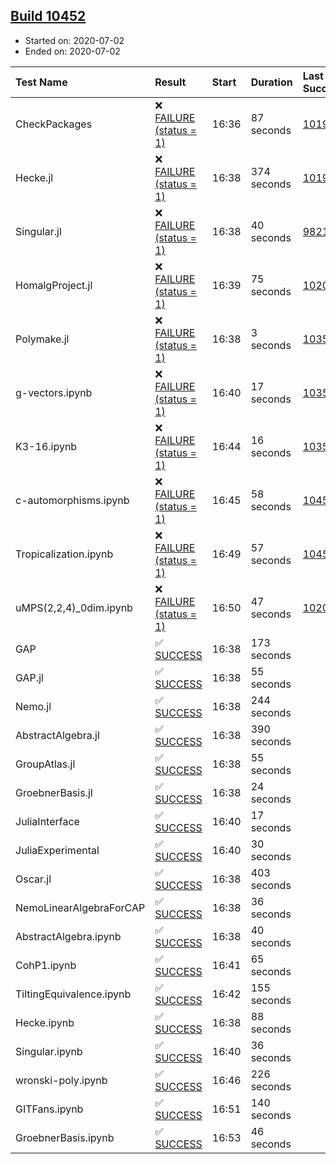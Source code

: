 ## [Build 10452](https://oscarci.mathematik.uni-kl.de/job/oscar/10452/)

* Started on: 2020-07-02
* Ended on: 2020-07-02

| Test Name    | Result | Start | Duration | Last Success | First Failure |
|:-------------|:-------|:------|:---------|:-------------|:--------------|
| CheckPackages | ❌ [FAILURE (status = 1)](https://oscarci.mathematik.uni-kl.de/job/oscar/10452/artifact/logs/build-10452/CheckPackages.log) | 16:36 | 87 seconds | [10197](https://oscarci.mathematik.uni-kl.de/job/oscar/10197/) | [10198](https://oscarci.mathematik.uni-kl.de/job/oscar/10198/) |
| Hecke.jl | ❌ [FAILURE (status = 1)](https://oscarci.mathematik.uni-kl.de/job/oscar/10452/artifact/logs/build-10452/Hecke.jl.log) | 16:38 | 374 seconds | [10197](https://oscarci.mathematik.uni-kl.de/job/oscar/10197/) | [10198](https://oscarci.mathematik.uni-kl.de/job/oscar/10198/) |
| Singular.jl | ❌ [FAILURE (status = 1)](https://oscarci.mathematik.uni-kl.de/job/oscar/10452/artifact/logs/build-10452/Singular.jl.log) | 16:38 | 40 seconds | [9821](https://oscarci.mathematik.uni-kl.de/job/oscar/9821/) | [9822](https://oscarci.mathematik.uni-kl.de/job/oscar/9822/) |
| HomalgProject.jl | ❌ [FAILURE (status = 1)](https://oscarci.mathematik.uni-kl.de/job/oscar/10452/artifact/logs/build-10452/HomalgProject.jl.log) | 16:39 | 75 seconds | [10209](https://oscarci.mathematik.uni-kl.de/job/oscar/10209/) | [10210](https://oscarci.mathematik.uni-kl.de/job/oscar/10210/) |
| Polymake.jl | ❌ [FAILURE (status = 1)](https://oscarci.mathematik.uni-kl.de/job/oscar/10452/artifact/logs/build-10452/Polymake.jl.log) | 16:38 | 3 seconds | [10356](https://oscarci.mathematik.uni-kl.de/job/oscar/10356/) | [10357](https://oscarci.mathematik.uni-kl.de/job/oscar/10357/) |
| g-vectors.ipynb | ❌ [FAILURE (status = 1)](https://oscarci.mathematik.uni-kl.de/job/oscar/10452/artifact/logs/build-10452/g-vectors.ipynb.log) | 16:40 | 17 seconds | [10356](https://oscarci.mathematik.uni-kl.de/job/oscar/10356/) | [10357](https://oscarci.mathematik.uni-kl.de/job/oscar/10357/) |
| K3-16.ipynb | ❌ [FAILURE (status = 1)](https://oscarci.mathematik.uni-kl.de/job/oscar/10452/artifact/logs/build-10452/K3-16.ipynb.log) | 16:44 | 16 seconds | [10356](https://oscarci.mathematik.uni-kl.de/job/oscar/10356/) | [10357](https://oscarci.mathematik.uni-kl.de/job/oscar/10357/) |
| c-automorphisms.ipynb | ❌ [FAILURE (status = 1)](https://oscarci.mathematik.uni-kl.de/job/oscar/10452/artifact/logs/build-10452/c-automorphisms.ipynb.log) | 16:45 | 58 seconds | [10450](https://oscarci.mathematik.uni-kl.de/job/oscar/10450/) | [10451](https://oscarci.mathematik.uni-kl.de/job/oscar/10451/) |
| Tropicalization.ipynb | ❌ [FAILURE (status = 1)](https://oscarci.mathematik.uni-kl.de/job/oscar/10452/artifact/logs/build-10452/Tropicalization.ipynb.log) | 16:49 | 57 seconds | [10451](https://oscarci.mathematik.uni-kl.de/job/oscar/10451/) | [10452](https://oscarci.mathematik.uni-kl.de/job/oscar/10452/) |
| uMPS(2,2,4)_0dim.ipynb | ❌ [FAILURE (status = 1)](https://oscarci.mathematik.uni-kl.de/job/oscar/10452/artifact/logs/build-10452/uMPS-2-2-4-_0dim.ipynb.log) | 16:50 | 47 seconds | [10209](https://oscarci.mathematik.uni-kl.de/job/oscar/10209/) | [10210](https://oscarci.mathematik.uni-kl.de/job/oscar/10210/) |
| GAP | ✅ [SUCCESS](https://oscarci.mathematik.uni-kl.de/job/oscar/10452/artifact/logs/build-10452/GAP.log) | 16:38 | 173 seconds |  |  |
| GAP.jl | ✅ [SUCCESS](https://oscarci.mathematik.uni-kl.de/job/oscar/10452/artifact/logs/build-10452/GAP.jl.log) | 16:38 | 55 seconds |  |  |
| Nemo.jl | ✅ [SUCCESS](https://oscarci.mathematik.uni-kl.de/job/oscar/10452/artifact/logs/build-10452/Nemo.jl.log) | 16:38 | 244 seconds |  |  |
| AbstractAlgebra.jl | ✅ [SUCCESS](https://oscarci.mathematik.uni-kl.de/job/oscar/10452/artifact/logs/build-10452/AbstractAlgebra.jl.log) | 16:38 | 390 seconds |  |  |
| GroupAtlas.jl | ✅ [SUCCESS](https://oscarci.mathematik.uni-kl.de/job/oscar/10452/artifact/logs/build-10452/GroupAtlas.jl.log) | 16:38 | 55 seconds |  |  |
| GroebnerBasis.jl | ✅ [SUCCESS](https://oscarci.mathematik.uni-kl.de/job/oscar/10452/artifact/logs/build-10452/GroebnerBasis.jl.log) | 16:38 | 24 seconds |  |  |
| JuliaInterface | ✅ [SUCCESS](https://oscarci.mathematik.uni-kl.de/job/oscar/10452/artifact/logs/build-10452/JuliaInterface.log) | 16:40 | 17 seconds |  |  |
| JuliaExperimental | ✅ [SUCCESS](https://oscarci.mathematik.uni-kl.de/job/oscar/10452/artifact/logs/build-10452/JuliaExperimental.log) | 16:40 | 30 seconds |  |  |
| Oscar.jl | ✅ [SUCCESS](https://oscarci.mathematik.uni-kl.de/job/oscar/10452/artifact/logs/build-10452/Oscar.jl.log) | 16:38 | 403 seconds |  |  |
| NemoLinearAlgebraForCAP | ✅ [SUCCESS](https://oscarci.mathematik.uni-kl.de/job/oscar/10452/artifact/logs/build-10452/NemoLinearAlgebraForCAP.log) | 16:38 | 36 seconds |  |  |
| AbstractAlgebra.ipynb | ✅ [SUCCESS](https://oscarci.mathematik.uni-kl.de/job/oscar/10452/artifact/logs/build-10452/AbstractAlgebra.ipynb.log) | 16:38 | 40 seconds |  |  |
| CohP1.ipynb | ✅ [SUCCESS](https://oscarci.mathematik.uni-kl.de/job/oscar/10452/artifact/logs/build-10452/CohP1.ipynb.log) | 16:41 | 65 seconds |  |  |
| TiltingEquivalence.ipynb | ✅ [SUCCESS](https://oscarci.mathematik.uni-kl.de/job/oscar/10452/artifact/logs/build-10452/TiltingEquivalence.ipynb.log) | 16:42 | 155 seconds |  |  |
| Hecke.ipynb | ✅ [SUCCESS](https://oscarci.mathematik.uni-kl.de/job/oscar/10452/artifact/logs/build-10452/Hecke.ipynb.log) | 16:38 | 88 seconds |  |  |
| Singular.ipynb | ✅ [SUCCESS](https://oscarci.mathematik.uni-kl.de/job/oscar/10452/artifact/logs/build-10452/Singular.ipynb.log) | 16:40 | 36 seconds |  |  |
| wronski-poly.ipynb | ✅ [SUCCESS](https://oscarci.mathematik.uni-kl.de/job/oscar/10452/artifact/logs/build-10452/wronski-poly.ipynb.log) | 16:46 | 226 seconds |  |  |
| GITFans.ipynb | ✅ [SUCCESS](https://oscarci.mathematik.uni-kl.de/job/oscar/10452/artifact/logs/build-10452/GITFans.ipynb.log) | 16:51 | 140 seconds |  |  |
| GroebnerBasis.ipynb | ✅ [SUCCESS](https://oscarci.mathematik.uni-kl.de/job/oscar/10452/artifact/logs/build-10452/GroebnerBasis.ipynb.log) | 16:53 | 46 seconds |  |  |
